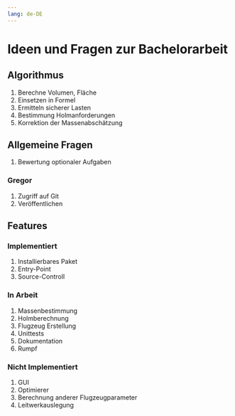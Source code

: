 ```yaml
---
lang: de-DE
---
```


# Ideen und Fragen zur Bachelorarbeit

## Algorithmus

1. Berechne Volumen, Fläche
2. Einsetzen in Formel
3. Ermitteln sicherer Lasten
4. Bestimmung Holmanforderungen
5. Korrektion der Massenabschätzung

## Allgemeine Fragen

1. Bewertung optionaler Aufgaben

### Gregor

1. Zugriff auf Git
2. Veröffentlichen

## Features

### Implementiert

1. Installierbares Paket
2. Entry-Point
3. Source-Controll

### In Arbeit

1. Massenbestimmung
2. Holmberechnung
3. Flugzeug Erstellung
4. Unittests
5. Dokumentation
6. Rumpf

### Nicht Implementiert

1. GUI
2. Optimierer
3. Berechnung anderer Flugzeugparameter
4. Leitwerkauslegung
